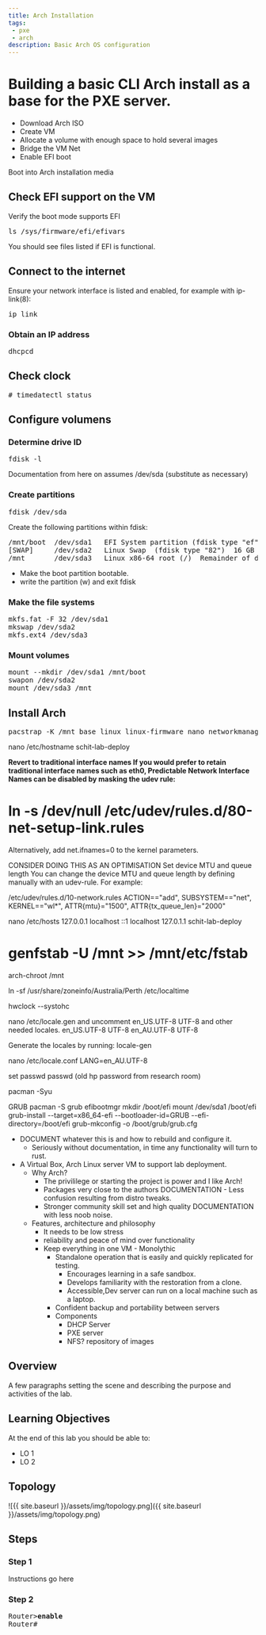 ```yaml
---
title: Arch Installation
tags: 
 - pxe
 - arch
description: Basic Arch OS configuration
---
```

# Building a basic CLI Arch install as a base for the PXE server.
* Download Arch ISO
* Create VM
* Allocate a volume with enough space to hold several images
* Bridge the VM Net
* Enable EFI boot

Boot into Arch installation media

## Check EFI support on the VM
Verify the boot mode supports EFI
<pre>
ls /sys/firmware/efi/efivars
</pre>
You should see files listed if EFI is functional.

## Connect to the internet
Ensure your network interface is listed and enabled, for example with ip-link(8):
<pre>
ip link
</pre>

### Obtain an IP address
<pre>
dhcpcd
</pre>

## Check clock
<pre>
# timedatectl status
</pre>

## Configure volumens
### Determine drive ID
<pre>
fdisk -l
</pre>
Documentation from here on assumes /dev/sda (substitute as necessary)

### Create partitions
<pre>
fdisk /dev/sda
</pre>

Create the following partitions within fdisk:
<pre>
/mnt/boot  /dev/sda1   EFI System partition (fdisk type "ef")  1 GB  
[SWAP]     /dev/sda2   Linux Swap  (fdisk type "82")  16 GB
/mnt       /dev/sda3   Linux x86-64 root (/)  Remainder of device
</pre>

* Make the boot partition bootable.
* write the partition (w) and exit fdisk

### Make the file systems
<pre>
mkfs.fat -F 32 /dev/sda1
mkswap /dev/sda2
mkfs.ext4 /dev/sda3
</pre>

### Mount volumes
<pre>
mount --mkdir /dev/sda1 /mnt/boot
swapon /dev/sda2
mount /dev/sda3 /mnt
</pre>

## Install Arch
<pre>
pacstrap -K /mnt base linux linux-firmware nano networkmanager 
</pre>


nano /etc/hostname
schit-lab-deploy

**Revert to traditional interface names
If you would prefer to retain traditional interface names such as eth0, Predictable Network Interface Names can be disabled by masking the udev rule:**

# ln -s /dev/null /etc/udev/rules.d/80-net-setup-link.rules
Alternatively, add net.ifnames=0 to the kernel parameters.

CONSIDER DOING THIS AS AN OPTIMISATION
Set device MTU and queue length
You can change the device MTU and queue length by defining manually with an udev-rule. For example:

/etc/udev/rules.d/10-network.rules
ACTION=="add", SUBSYSTEM=="net", KERNEL=="wl*", ATTR{mtu}="1500", ATTR{tx_queue_len}="2000"


nano /etc/hosts
127.0.0.1        localhost
::1              localhost
127.0.1.1        schit-lab-deploy


# genfstab -U /mnt >> /mnt/etc/fstab

arch-chroot /mnt



ln -sf /usr/share/zoneinfo/Australia/Perth /etc/localtime


hwclock --systohc


nano /etc/locale.gen and uncomment en_US.UTF-8 UTF-8 and other needed locales. 
en_US.UTF-8 UTF-8
en_AU.UTF-8 UTF-8

Generate the locales by running:
locale-gen


nano /etc/locale.conf
LANG=en_AU.UTF-8


set passwd
passwd  (old hp password from research room)

pacman -Syu

GRUB
pacman -S grub efibootmgr
mkdir /boot/efi
mount /dev/sda1 /boot/efi
grub-install --target=x86_64-efi --bootloader-id=GRUB --efi-directory=/boot/efi
grub-mkconfig -o /boot/grub/grub.cfg









- DOCUMENT whatever this is and how to rebuild and configure it.
    - Seriously without documentation, in time any functionality will turn to rust.
- A Virtual Box, Arch Linux server VM to support lab deployment.
    - Why Arch?
        - The privililege or starting the project is power and I like Arch!
        - Packages very close to the authors DOCUMENTATION - Less confusion resulting from distro tweaks.
        - Stronger community skill set and high quality DOCUMENTATION with less noob noise.
    - Features, architecture and philosophy
        - It needs to be low stress
        - reliability and peace of mind over functionality
        - Keep everything in one VM - Monolythic
            - Standalone operation that is easily and quickly replicated for testing.
                - Encourages learning in a safe sandbox.
                - Develops familiarity with the restoration from a clone.
                - Accessible,Dev server can run on a local machine such as a laptop.
            - Confident backup and portability between servers
            - Components
                - DHCP Server
                - PXE server
                - NFS? repository of images

## Overview
A few paragraphs setting the scene and describing the purpose and activities of the lab.

<a name="objectives"></a>
## Learning Objectives
At the end of this lab you should be able to:
- LO 1
- LO 2

## Topology
![{{ site.baseurl }}/assets/img/topology.png]({{ site.baseurl }}/assets/img/topology.png)



## Steps
### Step 1
Instructions go here

### Step 2
<pre>
Router><b>enable</b>
Router#
</pre>
